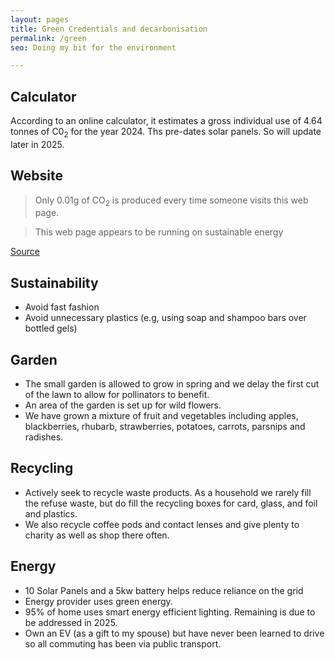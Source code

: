 ```yaml
---
layout: pages
title: Green Credentials and decarbonisation
permalink: /green
seo: Doing my bit for the environment

---
```


## Calculator

According to an online calculator, it estimates a gross individual use of 4.64 tonnes of C0<sub>2</sub> for the year 2024. Ths pre-dates solar panels. So will update later in 2025.

## Website

> Only 0.01g of CO<sub>2</sub> is produced every time someone visits this web page.

> This web page appears to be running on sustainable energy

[Source](https://www.websitecarbon.com/website/thechels-uk/)


## Sustainability

- Avoid fast fashion
- Avoid unnecessary plastics (e.g, using soap and shampoo bars over bottled gels)

## Garden

 - The small garden is allowed to grow in spring and we delay the first cut of the lawn to allow for pollinators to benefit.
 - An area of the garden is set up for wild flowers.
 - We have grown a mixture of fruit and vegetables including apples, blackberries, rhubarb, strawberries, potatoes, carrots, parsnips and radishes.

## Recycling

- Actively seek to recycle waste products. As a household we rarely fill the refuse waste, but do fill the recycling boxes for card, glass, and foil and plastics.
- We also recycle coffee pods and contact lenses and give plenty to charity as well as shop there often.

## Energy

- 10 Solar Panels and a 5kw battery helps reduce reliance on the grid
- Energy provider uses green energy.
- 95% of home uses smart energy efficient lighting. Remaining is due to be addressed in 2025.
- Own an EV (as a gift to my spouse) but have never been learned to drive so all commuting has been via public transport.


